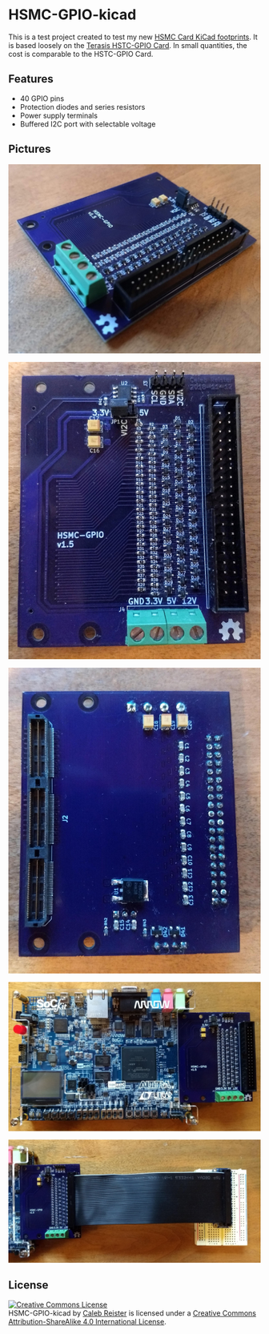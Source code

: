 # HSMC-GPIO-kicad

This is a test project created to test my new [HSMC Card KiCad footprints](https://github.com/KiCad/kicad-footprints/pulls?page=1&q=is%3Apr+is%3Aopen). It is based loosely on the [Terasis HSTC-GPIO Card](https://www.terasic.com.tw/cgi-bin/page/archive.pl?Language=English&No=322). In small quantities, the cost is comparable to the HSTC-GPIO Card.

## Features
- 40 GPIO pins
- Protection diodes and series resistors
- Power supply terminals
- Buffered I2C port with selectable voltage

## Pictures
![Assembled PCB](images/pcb.jpg)

![PCB Top](images/pcb-top.jpg)

![PCB Bottom](images/pcb-bottom.jpg)

![PCB Attached to an FPGA board](images/fpga.jpg)

![40-pin ribbon cable](images/ribbon.jpg)

## License

<a rel="license" href="http://creativecommons.org/licenses/by-sa/4.0/"><img alt="Creative Commons License" style="border-width:0" src="https://i.creativecommons.org/l/by-sa/4.0/88x31.png" /></a><br /><span xmlns:dct="http://purl.org/dc/terms/" property="dct:title">HSMC-GPIO-kicad</span> by <a xmlns:cc="http://creativecommons.org/ns#" href="https://github.com/calebreister/" property="cc:attributionName" rel="cc:attributionURL">Caleb Reister</a> is licensed under a <a rel="license" href="http://creativecommons.org/licenses/by-sa/4.0/">Creative Commons Attribution-ShareAlike 4.0 International License</a>.
